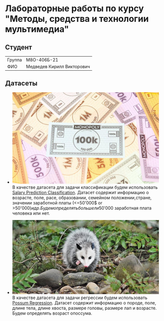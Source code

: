 # Лабораторные работы по курсу "Методы, средства и технологии мультимедиа"

## Студент

|         |                            |
|---------|----------------------------|
| Группа  | М8О-406Б-21                |
| ФИО     | Медведев Кирилл Викторович |


## Датасеты

- ![MONEY](/img/header_img.jpg) В качестве датасета для задачи классификации будем использовать [Salary Prediction Classification](https://www.kaggle.com/datasets/ayessa/salary-prediction-classification/data). Датасет содержит информацию о возрасте, поле, расе, образовании, семейном положении,стране, значении заработной платы (<=50'000$ or >50'000$) и др. Будем определять больше ли 50'000$ заработная плата человека или нет.

- ![POSSUM](/img/header_img2.jpg) В качестве датасета для задачи регрессии будем использовать [Possum Regression](https://www.kaggle.com/datasets/abrambeyer/openintro-possum/data). Датасет содержит информацию о породе, поле, длине тела, длине хвоста, размере головы, размере лап и возрасте. Будем определять возраст опоссума.
